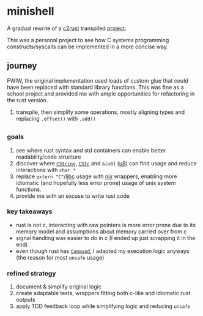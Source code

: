 # minishell

A gradual rewrite of a [c2rust](https://github.com/immunant/c2rust) transpiled [project](https://gh.jschwabe.site/42_minishell).

This was a personal project to see how C systems programming constructs/syscalls can be implemented in a more concise way.

## journey

FWIW, the original implementation used loads of custom glue that could have been replaced with standard library functions. This was fine as a school project and provided me with ample opportunities for refactoring in the rust version.

1. transpile, then simplify some operations, mostly aligning types and replacing `.offset()` with `.add()`

## 

### goals
1. see where rust syntax and std containers can enable better readability/code structure
2. discover where [`CString`](https://doc.rust-lang.org/stable/std/ffi/struct.CString.html), [`CStr`](https://doc.rust-lang.org/stable/std/ffi/struct.CStr.html) and `&[u8]` ([u8](https://doc.rust-lang.org/stable/std/primitive.u8.html)) can find usage and reduce interactions with `char *`
3. replace `extern "C"`/[libc](https://docs.rs/libc/latest/libc/) usage with [nix](https://docs.rs/nix/latest/nix/) wrappers, enabling more idiomatic (and hopefully less error prone) usage of unix system functions.
4. provide me with an excuse to write rust code

### key takeaways
- rust is not c, interacting with raw pointers is more error prone due to its memory model and assumptions about memory carried over from c
- signal handling was easier to do in c (I ended up just scrapping it in the end)
- even though rust has [`Command`](https://doc.rust-lang.org/std/process/struct.Command.html), I adapted my execution logic anyways (the reason for most `unsafe` usage)

### refined strategy
1. document & simplify original logic
2. create adaptable tests, wrappers fitting both c-like and idiomatic rust outputs
3. apply TDD feedback loop while simplifying logic and reducing `unsafe`
